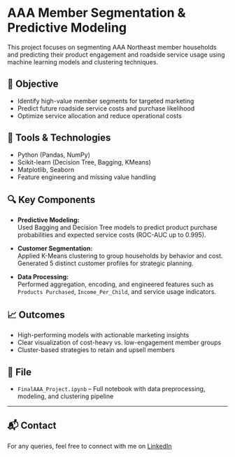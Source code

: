 # AAA Member Segmentation & Predictive Modeling

This project focuses on segmenting AAA Northeast member households and predicting their product engagement and roadside service usage using machine learning models and clustering techniques.

## 📌 Objective

- Identify high-value member segments for targeted marketing
- Predict future roadside service costs and purchase likelihood
- Optimize service allocation and reduce operational costs

## 🧰 Tools & Technologies

- Python (Pandas, NumPy)
- Scikit-learn (Decision Tree, Bagging, KMeans)
- Matplotlib, Seaborn
- Feature engineering and missing value handling

## 🔍 Key Components

- **Predictive Modeling:**  
  Used Bagging and Decision Tree models to predict product purchase probabilities and expected service costs (ROC-AUC up to 0.995).

- **Customer Segmentation:**  
  Applied K-Means clustering to group households by behavior and cost. Generated 5 distinct customer profiles for strategic planning.

- **Data Processing:**  
  Performed aggregation, encoding, and engineered features such as `Products Purchased`, `Income_Per_Child`, and service usage indicators.

## 📈 Outcomes

- High-performing models with actionable marketing insights
- Clear visualization of cost-heavy vs. low-engagement member groups
- Cluster-based strategies to retain and upsell members

## 📁 File

- `FinalAAA_Project.ipynb` – Full notebook with data preprocessing, modeling, and clustering pipeline

---

## 📬 Contact

For any queries, feel free to connect with me on [LinkedIn](https://www.linkedin.com/in/auhood-aljailani/)
